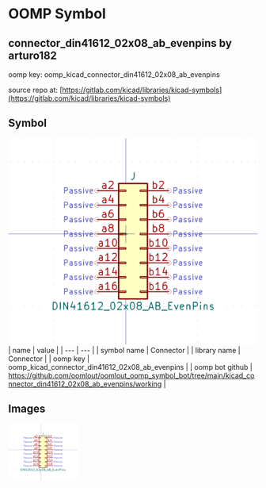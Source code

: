 # OOMP Symbol  
## connector_din41612_02x08_ab_evenpins  by arturo182  
  
oomp key: oomp_kicad_connector_din41612_02x08_ab_evenpins  
  
source repo at: [https://gitlab.com/kicad/libraries/kicad-symbols](https://gitlab.com/kicad/libraries/kicad-symbols)  
## Symbol  
  
[![working.png](working_600.png)](working.png)  
| name | value | 
| --- | --- | 
| symbol name | Connector | 
| library name | Connector | 
| oomp key | oomp_kicad_connector_din41612_02x08_ab_evenpins | 
| oomp bot github | https://github.com/oomlout/oomlout_oomp_symbol_bot/tree/main/kicad_connector_din41612_02x08_ab_evenpins/working | 
## Images  
  
[![working.png](working_140.png)](working.png)  
